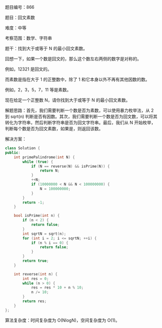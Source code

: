 题目编号：866

题目：回文素数

难度：中等

考察范围：数学、字符串

题干：找到大于或等于 N 的最小回文素数。

回想一下，如果一个数是回文的，那么这个数左右两侧的数字是对称的。

例如，12321 是回文的。

而素数是指在大于 1 的正整数中，除了 1 和它本身以外不再有其他因数的数。

例如，2，3，5，7，11 等是素数。

现在给定一个正整数 N，请你找到大于或等于 N 的最小回文素数。

解题思路：首先，我们需要判断一个数是否为素数，可以使用暴力枚举法，从 2 到 sqrt(n) 判断是否有因数。其次，我们需要判断一个数是否为回文数，可以将其转化为字符串，然后判断字符串是否为回文字符串。最后，我们从 N 开始枚举，判断每个数是否为回文素数，如果是，则返回该数。

解决方案：

```cpp
class Solution {
public:
    int primePalindrome(int N) {
        while (true) {
            if (N == reverse(N) && isPrime(N)) {
                return N;
            }
            ++N;
            if (10000000 < N && N < 100000000) {
                N = 100000000;
            }
        }
        return -1;
    }

    bool isPrime(int n) {
        if (n < 2) {
            return false;
        }
        int sqrtN = sqrt(n);
        for (int i = 2; i <= sqrtN; ++i) {
            if (n % i == 0) {
                return false;
            }
        }
        return true;
    }

    int reverse(int n) {
        int res = 0;
        while (n > 0) {
            res = res * 10 + n % 10;
            n /= 10;
        }
        return res;
    }
};
```

算法复杂度：时间复杂度为 O(NlogN)，空间复杂度为 O(1)。